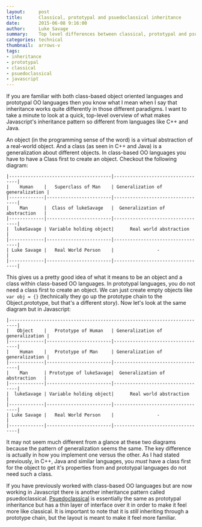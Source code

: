 ```yaml
---
layout:     post
title:      Classical, prototypal and psuedoclassical inheritance
date:       2015-06-08 9:16:00
author:     Luke Savage
summary:    Top level differences between classical, prototypal and psuedoclassical inheritance
categories: technical
thumbnail:  arrows-v
tags:
- inheritance
- prototypal
- classical
- psuedoclassical
- javascript
---
```


If you are familiar with both class-based object oriented languages and prototypal OO languages then you know what I mean when I say that inheritance
works quite differently in those different paradigms. I want to take a minute to look at a quick, top-level overview of what makes Javascript's
inheritance pattern so different from languages like C++ and Java.

An object (in the programming sense of the word) is a virtual abstraction of a real-world object. And a class (as seen in C++ and Java) is a generalization about different objects. In class-based OO languages you have to have a Class first to create an object. Checkout the following diagram:

```
|--------------------------------------|----------------------------------|
|    Human    |   Superclass of Man    | Generalization of generalization |
|-------------|------------------------|----------------------------------|
|    Man      |  Class of lukeSavage   |  Generalization of abstraction   |
|-------------|------------------------|----------------------------------|
|  lukeSavage | Variable holding object|      Real world abstraction      |
|-------------|------------------------|----------------------------------|
| Luke Savage |   Real World Person    |                -                 |
|-------------|------------------------|----------------------------------|
```

This gives us a pretty good idea of what it means to be an object and a class within class-based OO languages. In prototypal languages, you do not need a class first to create an object. We can just create empty objects like `var obj = {}` (technically they go up the prototype chain to the Object.prototype, but that's a different story). Now let's look at the same diagram but in Javascript:

```
|-------------------------------------------------------------------------|
|   Object    |   Prototype of Human   | Generalization of generalization |
|-------------|------------------------|----------------------------------|
|    Human    |   Prototype of Man     | Generalization of generalization |
|-------------|------------------------|----------------------------------|
|    Man      | Prototype of lukeSavage|  Generalization of abstraction   |
|-------------|------------------------|----------------------------------|
|  lukeSavage | Variable holding object|      Real world abstraction      |
|-------------|------------------------|----------------------------------|
| Luke Savage |   Real World Person    |                -                 |
|-------------|------------------------|----------------------------------|
```

It may not seem much different from a glance at these two diagrams because the pattern of generalization seems the same. The key difference is actually in how you implement one versus the other. As I had stated previously, in C++, Java and similar languages, you _must_ have a class first for the object to get it's properties from and prototypal languages do not need such a class.

If you have previously worked with class-based OO languages but are now working in Javascript there is another inheritance pattern called psuedoclassical. [Psuedoclassical](http://javascript.info/tutorial/pseudo-classical-pattern) is essentially the same as prototypal inheritance but has a thin layer of interface over it in order to make it feel more like classical. It is important to note that it is _still_ inheriting through a prototype chain, but the layout is meant to make it feel more familiar.